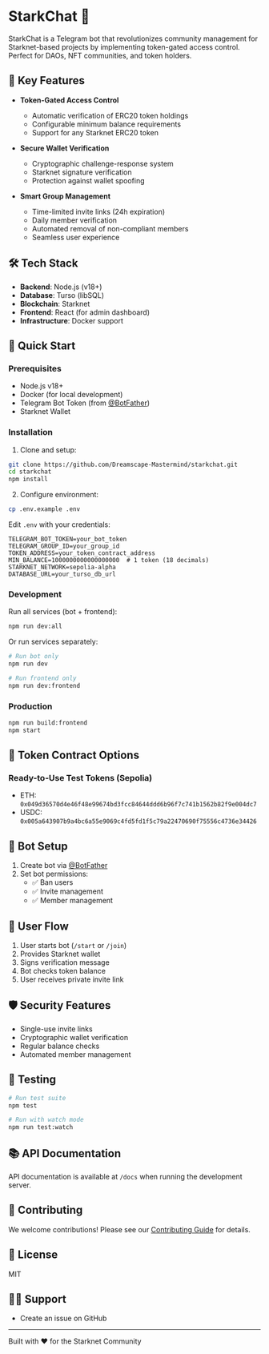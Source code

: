 # StarkChat 🚀

StarkChat is a Telegram bot that revolutionizes community management for Starknet-based projects by implementing token-gated access control. Perfect for DAOs, NFT communities, and token holders.

## 🌟 Key Features

- **Token-Gated Access Control**
  - Automatic verification of ERC20 token holdings
  - Configurable minimum balance requirements
  - Support for any Starknet ERC20 token

- **Secure Wallet Verification**
  - Cryptographic challenge-response system
  - Starknet signature verification
  - Protection against wallet spoofing

- **Smart Group Management**
  - Time-limited invite links (24h expiration)
  - Daily member verification
  - Automated removal of non-compliant members
  - Seamless user experience

## 🛠️ Tech Stack

- **Backend**: Node.js (v18+)
- **Database**: Turso (libSQL)
- **Blockchain**: Starknet
- **Frontend**: React (for admin dashboard)
- **Infrastructure**: Docker support

## 🚀 Quick Start

### Prerequisites
- Node.js v18+
- Docker (for local development)
- Telegram Bot Token (from [@BotFather](https://t.me/botfather))
- Starknet Wallet

### Installation

1. Clone and setup:
```bash
git clone https://github.com/Dreamscape-Mastermind/starkchat.git
cd starkchat
npm install
```

2. Configure environment:
```bash
cp .env.example .env
```

Edit `.env` with your credentials:
```env
TELEGRAM_BOT_TOKEN=your_bot_token
TELEGRAM_GROUP_ID=your_group_id
TOKEN_ADDRESS=your_token_contract_address
MIN_BALANCE=1000000000000000000  # 1 token (18 decimals)
STARKNET_NETWORK=sepolia-alpha
DATABASE_URL=your_turso_db_url
```

### Development

Run all services (bot + frontend):
```bash
npm run dev:all
```

Or run services separately:
```bash
# Run bot only
npm run dev

# Run frontend only
npm run dev:frontend
```

### Production
```bash
npm run build:frontend
npm start
```

## 🔑 Token Contract Options

### Ready-to-Use Test Tokens (Sepolia)
- ETH: `0x049d36570d4e46f48e99674bd3fcc84644ddd6b96f7c741b1562b82f9e004dc7`
- USDC: `0x005a643907b9a4bc6a55e9069c4fd5fd1f5c79a22470690f75556c4736e34426`

## 🤖 Bot Setup

1. Create bot via [@BotFather](https://t.me/botfather)
2. Set bot permissions:
   - ✅ Ban users
   - ✅ Invite management
   - ✅ Member management

## 👥 User Flow

1. User starts bot (`/start` or `/join`)
2. Provides Starknet wallet
3. Signs verification message
4. Bot checks token balance
5. User receives private invite link

## 🛡️ Security Features

- Single-use invite links
- Cryptographic wallet verification
- Regular balance checks
- Automated member management

## 🧪 Testing

```bash
# Run test suite
npm test

# Run with watch mode
npm run test:watch
```

## 📚 API Documentation

API documentation is available at `/docs` when running the development server.

## 🤝 Contributing

We welcome contributions! Please see our [Contributing Guide](CONTRIBUTING.md) for details.

## 📄 License

MIT

## 🙋‍♂️ Support

- Create an issue on GitHub

---

Built with ❤️ for the Starknet Community
